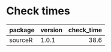 # Check times

|package |version | check_time|
|:-------|:-------|----------:|
|sourceR |1.0.1   |       38.6|


